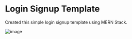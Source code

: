 # Login Signup Template
Created this simple login signup template using MERN Stack.

![image](https://user-images.githubusercontent.com/66771301/209325795-9f920070-ca19-4c1e-94c9-47fce9f05bb4.png)
